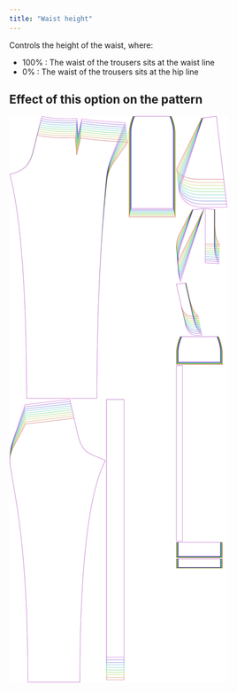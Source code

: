 ```yaml
---
title: "Waist height"
---
```


Controls the height of the waist, where:

- 100% : The waist of the trousers sits at the waist line
- 0% : The waist of the trousers sits at the hip line

## Effect of this option on the pattern

![This image shows the effect of this option by superimposing several variants that have a different value for this option](charlie_waistheight_sample.svg "Effect of this option on the pattern")
